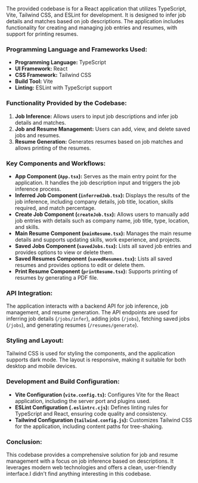 The provided codebase is for a React application that utilizes TypeScript, Vite, Tailwind CSS, and ESLint for development. It is designed to infer job details and matches based on job descriptions. The application includes functionality for creating and managing job entries and resumes, with support for printing resumes.

### Programming Language and Frameworks Used:
- **Programming Language:** TypeScript
- **UI Framework:** React
- **CSS Framework:** Tailwind CSS
- **Build Tool:** Vite
- **Linting:** ESLint with TypeScript support

### Functionality Provided by the Codebase:
1. **Job Inference:** Allows users to input job descriptions and infer job details and matches.
2. **Job and Resume Management:** Users can add, view, and delete saved jobs and resumes.
3. **Resume Generation:** Generates resumes based on job matches and allows printing of the resumes.

### Key Components and Workflows:
- **App Component (`App.tsx`):** Serves as the main entry point for the application. It handles the job description input and triggers the job inference process.
- **Inferred Job Component (`inferredJob.tsx`):** Displays the results of the job inference, including company details, job title, location, skills required, and match percentage.
- **Create Job Component (`createJob.tsx`):** Allows users to manually add job entries with details such as company name, job title, type, location, and skills.
- **Main Resume Component (`mainResume.tsx`):** Manages the main resume details and supports updating skills, work experience, and projects.
- **Saved Jobs Component (`savedJobs.tsx`):** Lists all saved job entries and provides options to view or delete them.
- **Saved Resumes Component (`savedResumes.tsx`):** Lists all saved resumes and provides options to edit or delete them.
- **Print Resume Component (`printResume.tsx`):** Supports printing of resumes by generating a PDF file.

### API Integration:
The application interacts with a backend API for job inference, job management, and resume generation. The API endpoints are used for inferring job details (`/jobs/infer`), adding jobs (`/jobs`), fetching saved jobs (`/jobs`), and generating resumes (`/resumes/generate`).

### Styling and Layout:
Tailwind CSS is used for styling the components, and the application supports dark mode. The layout is responsive, making it suitable for both desktop and mobile devices.

### Development and Build Configuration:
- **Vite Configuration (`vite.config.ts`):** Configures Vite for the React application, including the server port and plugins used.
- **ESLint Configuration (`.eslintrc.cjs`):** Defines linting rules for TypeScript and React, ensuring code quality and consistency.
- **Tailwind Configuration (`tailwind.config.js`):** Customizes Tailwind CSS for the application, including content paths for tree-shaking.

### Conclusion:
This codebase provides a comprehensive solution for job and resume management with a focus on job inference based on descriptions. It leverages modern web technologies and offers a clean, user-friendly interface.I didn't find anything interesting in this codebase.